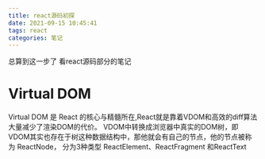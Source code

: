 ```yaml
---
title: react源码初探
date: 2021-09-15 10:45:41
tags: react
categories: 笔记
---
```

总算到这一步了 看react源码部分的笔记
<!--more-->

# Virtual DOM 
Virtual DOM 是 React 的核心与精髓所在,React就是靠着VDOM和高效的diff算法大量减少了渲染DOM的代价。
VDOM中转换成浏览器中真实的DOM树，即VDOM其实也存在于树这种数据结构中，那他就会有自己的节点，他的节点被称为 ReactNode， 分为3种类型 ReactElement、ReactFragment 和ReactText